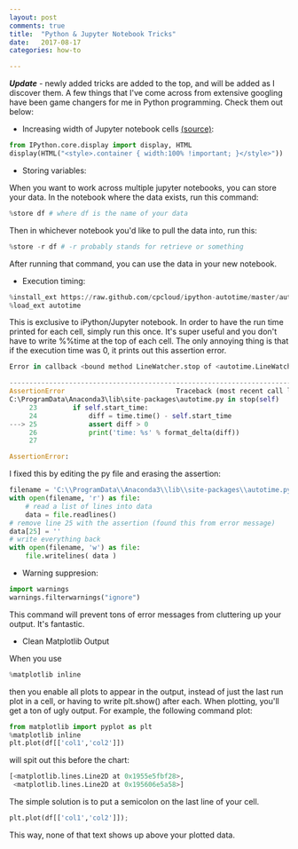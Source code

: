 ```yaml
---
layout: post
comments: true
title:  "Python & Jupyter Notebook Tricks"
date:   2017-08-17
categories: how-to

---
```


__*Update*__ - newly added tricks are added to the top, and will be added as I discover them.
A few things that I've come across from extensive googling have been game changers for me in Python programming. Check them out below:

- Increasing width of Jupyter notebook cells [(source)](https://github.com/jupyter/notebook/issues/1909):

```python
from IPython.core.display import display, HTML 
display(HTML("<style>.container { width:100% !important; }</style>"))
```

- Storing variables:

When you want to work across multiple jupyter notebooks, you can store your data. In the notebook where the data exists, run this command:

```python
%store df # where df is the name of your data
```

Then in whichever notebook you'd like to pull the data into, run this:
```python
%store -r df # -r probably stands for retrieve or something
```

After running that command, you can use the data in your new notebook.

- Execution timing:

```python
%install_ext https://raw.github.com/cpcloud/ipython-autotime/master/autotime.py
%load_ext autotime
```

This is exclusive to iPython/Jupyter notebook. In order to have the run time printed for each cell, simply run this once. It's super useful and you don't have to write %%time at the top of each cell. The only annoying thing is that if the execution time was 0, it prints out this assertion error. 

```python
Error in callback <bound method LineWatcher.stop of <autotime.LineWatcher object at 0x000001852A822D68>> (for post_run_cell):

---------------------------------------------------------------------------
AssertionError                            Traceback (most recent call last)
C:\ProgramData\Anaconda3\lib\site-packages\autotime.py in stop(self)
     23         if self.start_time:
     24             diff = time.time() - self.start_time
---> 25             assert diff > 0
     26             print('time: %s' % format_delta(diff))
     27 

AssertionError: 
```

I fixed this by editing the py file and erasing the assertion:

```python
filename = 'C:\\ProgramData\\Anaconda3\\lib\\site-packages\\autotime.py'
with open(filename, 'r') as file:
    # read a list of lines into data
    data = file.readlines()
# remove line 25 with the assertion (found this from error message)
data[25] = ''
# write everything back
with open(filename, 'w') as file:
    file.writelines( data )
```


- Warning suppresion:

```python
import warnings
warnings.filterwarnings("ignore")
```

This command will prevent tons of error messages from cluttering up your output. It's fantastic.


- Clean Matplotlib Output

When you use
```python
%matplotlib inline
```

then you enable all plots to appear in the output, instead of just the last run plot in a cell, or having to write plt.show() after each. When plotting, you'll get a ton of ugly output. For example, the following command plot:

```python
from matplotlib import pyplot as plt
%matplotlib inline
plt.plot(df[['col1','col2']])
```
will spit out this before the chart:
```python
[<matplotlib.lines.Line2D at 0x1955e5fbf28>,
 <matplotlib.lines.Line2D at 0x195606e5a58>]
```
The simple solution is to put a semicolon on the last line of your cell.
```python
plt.plot(df[['col1','col2']]);
```
This way, none of that text shows up above your plotted data.
